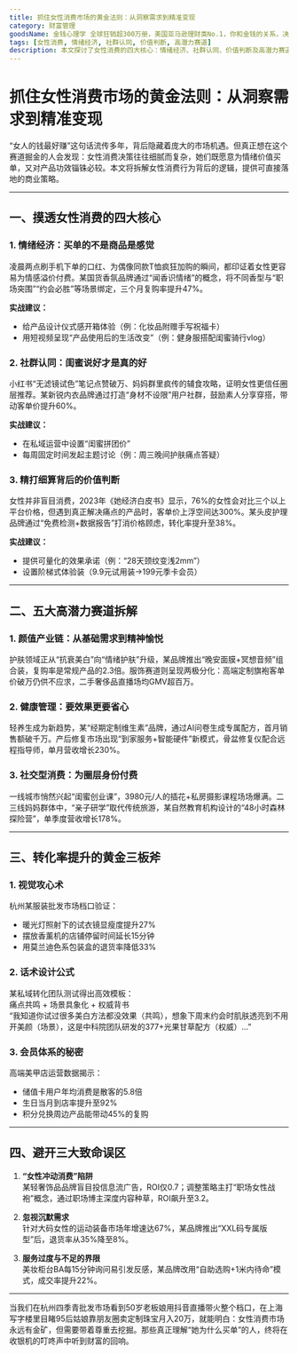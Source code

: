 ```yaml
---
title: 抓住女性消费市场的黄金法则：从洞察需求到精准变现
category: 财富管理
goodsName: 金钱心理学 全球狂销超300万册，美国亚马逊理财类No.1，你和金钱的关系，决定了财富和你的距离！财务自由指南
tags: [女性消费, 情绪经济, 社群认同, 价值判断, 高潜力赛道]
description: 本文探讨了女性消费的四大核心：情绪经济、社群认同、价值判断及高潜力赛道。提供了具体策略，如设计仪式感体验、利用圈层推荐等，并分析了颜值产业链、健康管理、社交型消费等高潜力领域。介绍了提升转化率的三种方法：视觉攻心术、话术设计和会员体系构建。强调尊重和理解女性消费者需求的重要性。
---
```

# 抓住女性消费市场的黄金法则：从洞察需求到精准变现  

“女人的钱最好赚”这句话流传多年，背后隐藏着庞大的市场机遇。但真正想在这个赛道掘金的人会发现：女性消费决策往往细腻而复杂，她们既愿意为情绪价值买单，又对产品功效锱铢必较。本文将拆解女性消费行为背后的逻辑，提供可直接落地的商业策略。  

---

## 一、摸透女性消费的四大核心  

### 1. 情绪经济：买单的不是商品是感觉  
凌晨两点刷手机下单的口红、为偶像同款T恤疯狂加购的瞬间，都印证着女性更容易为情感溢价付费。某国货香氛品牌通过“闻香识情绪”的概念，将不同香型与“职场突围”“约会必胜”等场景绑定，三个月复购率提升47%。  

**实战建议：**  
- 给产品设计仪式感开箱体验（例：化妆品附赠手写祝福卡）  
- 用短视频呈现“产品使用后的生活改变”（例：健身服搭配闺蜜骑行vlog）  

### 2. 社群认同：闺蜜说好才是真的好  
小红书“无滤镜试色”笔记点赞破万、妈妈群里疯传的辅食攻略，证明女性更信任圈层推荐。某新锐内衣品牌通过打造“身材不设限”用户社群，鼓励素人分享穿搭，带动客单价提升60%。  

**实战建议：**  
- 在私域运营中设置“闺蜜拼团价”  
- 每周固定时间发起主题讨论（例：周三晚间护肤痛点答疑）  

### 3. 精打细算背后的价值判断  
女性并非盲目消费，2023年《她经济白皮书》显示，76%的女性会对比三个以上平台价格，但遇到真正解决痛点的产品时，客单价上浮空间达300%。某头皮护理品牌通过“免费检测+数据报告”打消价格顾虑，转化率提升至38%。  

**实战建议：**  
- 提供可量化的效果承诺（例：“28天颈纹变浅2mm”）  
- 设置阶梯式体验装（9.9元试用装→199元季卡会员）  

---

## 二、五大高潜力赛道拆解  

### 1. 颜值产业链：从基础需求到精神愉悦  
护肤领域正从“抗衰美白”向“情绪护肤”升级，某品牌推出“晚安面膜+冥想音频”组合装，复购率是常规产品的2.3倍。服饰赛道则呈现两极分化：高端定制旗袍客单价破万仍供不应求，二手奢侈品直播场均GMV超百万。  

### 2. 健康管理：要效果更要省心  
轻养生成为新趋势，某“经期定制维生素”品牌，通过AI问卷生成专属配方，首月销售额破千万。产后修复市场出现“到家服务+智能硬件”新模式，骨盆修复仪配合远程指导师，单月营收增长230%。  

### 3. 社交型消费：为圈层身份付费  
一线城市悄然兴起“闺蜜创业课”，3980元/人的插花+私房摄影课程场场爆满。二三线妈妈群体中，“亲子研学”取代传统旅游，某自然教育机构设计的“48小时森林探险营”，单季度营收增长178%。  

---

## 三、转化率提升的黄金三板斧  

### 1. 视觉攻心术  
杭州某服装批发市场档口验证：  
- 暖光灯照射下的试衣镜显瘦度提升27%  
- 摆放香薰机的店铺停留时间延长15分钟  
- 用莫兰迪色系包装盒的退货率降低33%  

### 2. 话术设计公式  
某私域转化团队测试得出高效模板：  
痛点共鸣 + 场景具象化 + 权威背书  
“我知道你试过很多美白方法都没效果（共鸣），想象下周末约会时肌肤透亮到不用开美颜（场景），这是中科院团队研发的377+光果甘草配方（权威）...”  

### 3. 会员体系的秘密  
高端美甲店运营数据揭示：  
- 储值卡用户年均消费是散客的5.8倍  
- 生日当月到店率提升至92%  
- 积分兑换周边产品能带动45%的复购  

---

## 四、避开三大致命误区  

1. **“女性冲动消费”陷阱**  
某轻奢饰品品牌盲目投信息流广告，ROI仅0.7；调整策略主打“职场女性战袍”概念，通过职场博主深度内容种草，ROI飙升至3.2。  

2. **忽视沉默需求**  
针对大码女性的运动装备市场年增速达67%，某品牌推出“XXL码专属版型”后，退货率从35%降至8%。  

3. **服务过度与不足的界限**  
美妆柜台BA每15分钟询问易引发反感，某品牌改用“自助选购+1米内待命”模式，成交率提升22%。  

---

当我们在杭州四季青批发市场看到50岁老板娘用抖音直播带火整个档口，在上海写字楼里目睹95后姑娘靠朋友圈卖定制珠宝月入20万，就能明白：女性消费市场永远有金矿，但需要带着尊重去挖掘。那些真正理解“她为什么买单”的人，终将在收银机的叮咚声中听到财富的回响。